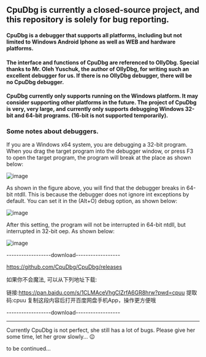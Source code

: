 ## CpuDbg is currently a closed-source project, and this repository is solely for bug reporting.

#### CpuDbg is a debugger that supports all platforms, including but not limited to Windows Android Iphone as well as WEB and hardware platforms.
#### The interface and functions of CpuDbg are referenced to OllyDbg. Special thanks to Mr. Oleh Yuschuk, the author of OllyDbg, for writing such an excellent debugger for us. If there is no OllyDbg debugger, there will be no CpuDbg debugger.

#### CpuDbg currently only supports running on the Windows platform. It may consider supporting other platforms in the future. The project of CpuDbg is very, very large, and currently only supports debugging Windows 32-bit and 64-bit programs. (16-bit is not supported temporarily).

### Some notes about debuggers.

If you are a Windows x64 system, you are debugging a 32-bit program. When you drag the target program into the debugger window, or press F3 to open the target program, the program will break at the place as shown below:

![image](https://github.com/CpuDbg/CpuDbg/assets/134661959/a6413601-a444-4743-84e8-7814ae63b104)

As shown in the figure above, you will find that the debugger breaks in 64-bit ntdll. This is because the debugger does not ignore int exceptions by default. You can set it in the (Alt+O) debug option, as shown below:

![image](https://github.com/CpuDbg/CpuDbg/assets/134661959/06508da6-7f21-468d-9ffc-65ce2a285452)

After this setting, the program will not be interrupted in 64-bit ntdll, but interrupted in 32-bit oep. As shown below:

![image](https://github.com/CpuDbg/CpuDbg/assets/134661959/cdc4d578-c84d-40be-b221-be21efbcf305)



------------------download------------------

https://github.com/CpuDbg/CpuDbg/releases

如果你不会魔法, 可以从下列地址下载:

链接:https://pan.baidu.com/s/1CLMAceVhgClZrfA6GR8hrw?pwd=cpuu 提取码:cpuu 复制这段内容后打开百度网盘手机App，操作更方便哦

------------------download------------------


------------------------------------------------------------------------------------------------------------------
Currently CpuDbg is not perfect, she still has a lot of bugs. Please give her some time, let her grow slowly... 😉

to be continued...

